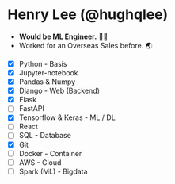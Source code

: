 # Henry Lee (@hughqlee)

* **Would be ML Engineer.** 🧑‍💻
* Worked for an Overseas Sales before. 🌏

- [X] Python - Basis
- [X] Jupyter-notebook
- [X] Pandas & Numpy
- [X] Django - Web (Backend)
- [X] Flask
- [ ] FastAPI
- [X] Tensorflow & Keras - ML / DL
- [ ] React
- [ ] SQL - Database
- [X] Git
- [ ] Docker - Container
- [ ] AWS - Cloud
- [ ] Spark (ML) - Bigdata
